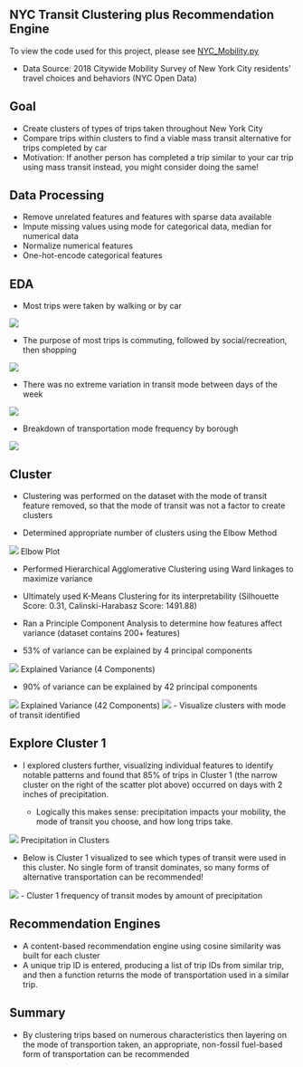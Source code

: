 NYC Transit Clustering plus Recommendation Engine
-
To view the code used for this project, please see [NYC_Mobility.py](https://github.com/befowle/NYC_Transit_Clusters_and_Recommendations/blob/master/NYC_Mobility.py)

- Data Source: 2018 Citywide Mobility Survey of New York City residents' travel choices and behaviors (NYC Open Data)

Goal
-
- Create clusters of types of trips taken throughout New York City
- Compare trips within clusters to find a viable mass transit alternative for trips completed by car
- Motivation: If another person has completed a trip similar to your car trip using mass transit instead, you might consider doing the same!

Data Processing
-
- Remove unrelated features and features with sparse data available
- Impute missing values using mode for categorical data, median for numerical data
- Normalize numerical features
- One-hot-encode categorical features

EDA
-
- Most trips were taken by walking or by car
<img src = "images/count_by_mode.png"> 

- The purpose of most trips is commuting, followed by social/recreation, then shopping
<img src = "images/count_by_purpose.png"> 

- There was no extreme variation in transit mode between days of the week 
<img src = "images/count_day_by_mode.png"> 

- Breakdown of transportation mode frequency by borough
<img src = "images/count_borough_by_mode.png"> 

Cluster
-
- Clustering was performed on the dataset with the mode of transit feature removed, so that the mode of transit was not a factor to create clusters

- Determined appropriate number of clusters using the Elbow Method

<img src = "images/elbow_plot.png"> 
Elbow Plot

- Performed Hierarchical Agglomerative Clustering using Ward linkages to maximize variance

- Ultimately used K-Means Clustering for its interpretability (Silhouette Score: 0.31, Calinski-Harabasz Score: 1491.88)

- Ran a Principle Component Analysis to determine how features affect variance (dataset contains 200+ features)

- 53% of variance can be explained by 4 principal components

<img src = "images/pca_4.png">
Explained Variance (4 Components)

- 90% of variance can be explained by 42 principal components

<img src = "images/pca_42.png">
Explained Variance (42 Components)

<img src = "images/clusters_with_modes.png">
- Visualize clusters with mode of transit identified 

Explore Cluster 1
-

- I explored clusters further, visualizing individual features to identify notable patterns and found that 85% of trips in Cluster 1 (the narrow cluster on the right of the scatter plot above) occurred on days with 2 inches of precipitation.

    - Logically this makes sense: precipitation impacts your mobility, the mode of transit you choose, and how long trips take.

<img src = "images/count_precipitation_by_cluster.png"> 
Precipitation in Clusters

- Below is Cluster 1 visualized to see which types of transit were used in this cluster. No single form of transit dominates, so many forms of alternative transportation can be recommended!

<img src = "images/cluster1_count_precipitation_mode.png"> 
- Cluster 1 frequency of transit modes by amount of precipitation

Recommendation Engines
-

- A content-based recommendation engine using cosine similarity was built for each cluster
- A unique trip ID is entered, producing a list of trip IDs from similar trip, and then a function returns the mode of transportation used in a similar trip.

Summary
-
- By clustering trips based on numerous characteristics then layering on the mode of transportion taken, an appropriate, non-fossil fuel-based form of transportation can be recommended
